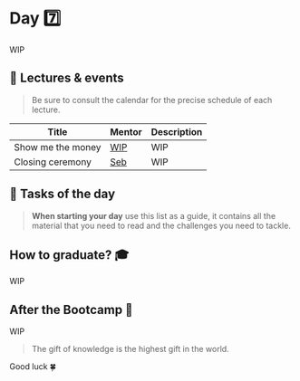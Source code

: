 # Day 7️⃣
WIP
## 🍿 Lectures & events
> Be sure to consult the calendar for the precise schedule of each lecture.

| Title | Mentor |  Description |
|-----------------|-----------------|-----------------|
|  Show me the money | <a href="" target="_blank"> WIP  </a> | WIP
|  Closing ceremony  | <a href="https://twitter.com/seb_icp" target="_blank"> Seb </a> | WIP 
##  🧭 Tasks of the day
> **When starting your day** use this list as a guide, it contains all the material that you need to read and the challenges you need to tackle.
## How to graduate? 🎓
WIP
## After the Bootcamp 🚀
WIP

> The gift of knowledge is the highest gift in the world.

Good luck 🍀